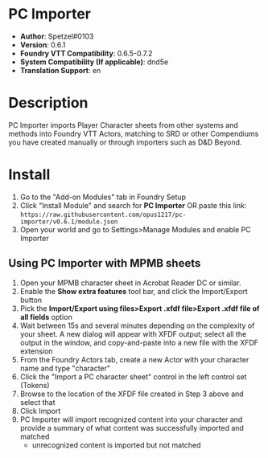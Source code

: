 # PC Importer

* **Author**: Spetzel#0103
* **Version**: 0.6.1
* **Foundry VTT Compatibility**: 0.6.5-0.7.2
* **System Compatibility (If applicable)**: dnd5e
* **Translation Support**: en


# Description

PC Importer imports Player Character sheets from other systems and methods into Foundry VTT Actors, matching to SRD or other Compendiums you have created manually or through importers such as D&D Beyond.

# Install

1. Go to the "Add-on Modules" tab in Foundry Setup
2. Click "Install Module" and search for **PC Importer** OR paste this link: `https://raw.githubusercontent.com/opus1217/pc-importer/v0.6.1/module.json`
3. Open your world and go to Settings>Manage Modules and enable PC Importer

## Using PC Importer with MPMB sheets
1. Open your MPMB character sheet in Acrobat Reader DC or similar.
2. Enable the **Show extra features** tool bar, and click the Import/Export button
3. Pick the **Import/Export using files>Export .xfdf file>Export .xfdf file of all fields** option
4. Wait between 15s and several minutes depending on the complexity of your sheet. A new dialog will appear with XFDF output; select all the output in the window, and copy-and-paste into a new file with the XFDF extension
5. From the Foundry Actors tab, create a new Actor with your character name and type "character"
6. Click the "Import a PC character sheet" control in the left control set (Tokens)
7. Browse to the location of the XFDF file created in Step 3 above and select that
8. Click Import
9. PC Importer will import recognized content into your character and provide a summary of what content was successfully imported and matched
    - unrecognized content is imported but not matched

